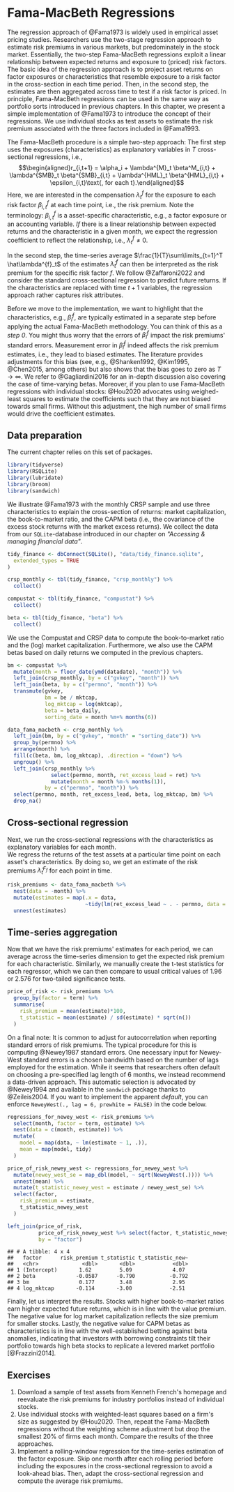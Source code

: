 # Fama-MacBeth Regressions

The regression approach of @Fama1973 is widely used in empirical asset pricing studies. 
Researchers use the two-stage regression approach to estimate risk premiums in various markets, but predominately in the stock market. 
Essentially, the two-step Fama-MacBeth regressions exploit a linear relationship between expected returns and exposure to (priced) risk factors. 
The basic idea of the regression approach is to project asset returns on factor exposures or characteristics that resemble exposure to a risk factor in the cross-section in each time period. 
Then, in the second step, the estimates are then aggregated across time to test if a risk factor is priced. 
In principle, Fama-MacBeth regressions can be used in the same way as portfolio sorts introduced in previous chapters.
In this chapter, we present a simple implementation of @Fama1973 to introduce the concept of their regressions. We use individual stocks as test assets to estimate the risk premium associated with the three factors included in @Fama1993.

The Fama-MacBeth procedure is a simple two-step approach: 
The first step uses the exposures (characteristics) as explanatory variables in $T$ cross-sectional regressions, i.e.,
$$\begin{aligned}r_{i,t+1} = \alpha_i + \lambda^{M}_t \beta^M_{i,t}  + \lambda^{SMB}_t \beta^{SMB}_{i,t} + \lambda^{HML}_t \beta^{HML}_{i,t} + \epsilon_{i,t}\text{, for each t}.\end{aligned}$$ 
Here, we are interested in the compensation $\lambda^{f}_t$ for the exposure to each risk factor $\beta^{f}_{i,t}$ at each time point, i.e., the risk premium. Note the terminology: $\beta^{f}_{i,t}$ is a asset-specific characteristic, e.g., a factor exposure or an accounting variable. *If* there is a linear relationship between expected returns and the characteristic in a given month, we expect the regression coefficient to reflect the relationship, i.e., $\lambda_t^{f}\neq0$. 

In the second step, the time-series average $\frac{1}{T}\sum\limits_{t=1}^T \hat\lambda^{f}_t$ of the estimates $\hat\lambda^{f}_t$ can then be interpreted as the risk premium for the specific risk factor $f$. We follow @Zaffaroni2022 and consider the standard cross-sectional regression to predict future returns. If the characteristics are replaced with time $t+1$ variables, the regression approach rather captures risk attributes. 

Before we move to the implementation, we want to highlight that the characteristics, e.g., $\hat\beta^{f}_{i}$, are typically estimated in a separate step before applying the actual Fama-MacBeth methodology. You can think of this as a *step 0*. You might thus worry that the errors of $\hat\beta^{f}_{i}$ impact the risk premiums' standard errors. Measurement error in $\hat\beta^{f}_{i}$ indeed affects the risk premium estimates, i.e., they lead to biased estimates. The literature provides adjustments for this bias (see, e.g., @Shanken1992, @Kim1995, @Chen2015, among others) but also shows that the bias goes to zero as $T \to \infty$. We refer to @Gagliardini2016 for an in-depth discussion also covering the case of time-varying betas. Moreover, if you plan to use Fama-MacBeth regressions with individual stocks: @Hou2020 advocates using weighed-least squares to estimate the coefficients such that they are not biased towards small firms. Without this adjustment, the high number of small firms would drive the coefficient estimates.

## Data preparation

The current chapter relies on this set of packages. 

```r
library(tidyverse)
library(RSQLite)
library(lubridate)
library(broom)
library(sandwich)
```

We illustrate @Fama1973 with the monthly CRSP sample and use three characteristics to explain the cross-section of returns: market capitalization, the book-to-market ratio, and the CAPM beta (i.e., the covariance of the excess stock returns with the market excess returns). We collect the data from our `SQLite`-database introduced in our chapter on *"Accessing & managing financial data"*.


```r
tidy_finance <- dbConnect(SQLite(), "data/tidy_finance.sqlite",
  extended_types = TRUE
)

crsp_monthly <- tbl(tidy_finance, "crsp_monthly") %>%
  collect()

compustat <- tbl(tidy_finance, "compustat") %>%
  collect()

beta <- tbl(tidy_finance, "beta") %>%
  collect()
```

We use the Compustat and CRSP data to compute the book-to-market ratio and the (log) market capitalization. 
Furthermore, we also use the CAPM betas based on daily returns we computed in the previous chapters.


```r
bm <- compustat %>%
  mutate(month = floor_date(ymd(datadate), "month")) %>%
  left_join(crsp_monthly, by = c("gvkey", "month")) %>%
  left_join(beta, by = c("permno", "month")) %>%
  transmute(gvkey,
            bm = be / mktcap,
            log_mktcap = log(mktcap),
            beta = beta_daily,
            sorting_date = month %m+% months(6))

data_fama_macbeth <- crsp_monthly %>%
  left_join(bm, by = c("gvkey", "month" = "sorting_date")) %>%
  group_by(permno) %>%
  arrange(month) %>%
  fill(c(beta, bm, log_mktcap), .direction = "down") %>%
  ungroup() %>%
  left_join(crsp_monthly %>%
              select(permno, month, ret_excess_lead = ret) %>%
              mutate(month = month %m-% months(1)),
            by = c("permno", "month")) %>%
  select(permno, month, ret_excess_lead, beta, log_mktcap, bm) %>%
  drop_na()
```

## Cross-sectional regression

Next, we run the cross-sectional regressions with the characteristics as explanatory variables for each month.  
We regress the returns of the test assets at a particular time point on each asset's characteristics. 
By doing so, we get an estimate of the risk premiums $\hat\lambda^{F_f}_t$ for each point in time. 


```r
risk_premiums <- data_fama_macbeth %>%
  nest(data = -month) %>% 
  mutate(estimates = map(.x = data, 
                         ~tidy(lm(ret_excess_lead ~ . - permno, data = .x)))) %>% 
  unnest(estimates)
```

## Time-series aggregation

Now that we have the risk premiums' estimates for each period, we can average across the time-series dimension to get the expected risk premium for each characteristic. Similarly, we manually create the t-test statistics for each regressor, which we can then compare to usual critical values of 1.96 or 2.576 for two-tailed significance tests. 


```r
price_of_risk <- risk_premiums %>%
  group_by(factor = term) %>%
  summarise(
    risk_premium = mean(estimate)*100,
    t_statistic = mean(estimate) / sd(estimate) * sqrt(n())
  )
```

On a final note: It is common to adjust for autocorrelation when reporting standard errors of risk premiums. The typical procedure for this is computing @Newey1987 standard errors. One necessary input for Newey-West standard errors is a chosen bandwidth based on the number of lags employed for the estimation. While it seems that researchers often default on choosing a pre-specified lag length of 6 months, we instead recommend a data-driven approach. This automatic selection is advocated by @Newey1994 and available in the `sandwich` package thanks to @Zeileis2004. If you want to implement the apparent *default*, you can enforce `NeweyWest(., lag = 6, prewhite = FALSE)` in the code below. 


```r
regressions_for_newey_west <- risk_premiums %>%
  select(month, factor = term, estimate) %>%
  nest(data = c(month, estimate)) %>%
  mutate(
    model = map(data, ~ lm(estimate ~ 1, .)),
    mean = map(model, tidy)
  )

price_of_risk_newey_west <- regressions_for_newey_west %>%
  mutate(newey_west_se = map_dbl(model, ~ sqrt(NeweyWest(.)))) %>%
  unnest(mean) %>%
  mutate(t_statistic_newey_west = estimate / newey_west_se) %>%
  select(factor,
    risk_premium = estimate,
    t_statistic_newey_west
  )

left_join(price_of_risk,
          price_of_risk_newey_west %>% select(factor, t_statistic_newey_west),
          by = "factor")
```

```
## # A tibble: 4 x 4
##   factor      risk_premium t_statistic t_statistic_new~
##   <chr>              <dbl>       <dbl>            <dbl>
## 1 (Intercept)       1.62         5.09             4.07 
## 2 beta             -0.0587      -0.790           -0.792
## 3 bm                0.177        3.48             2.95 
## 4 log_mktcap       -0.114       -3.00            -2.51
```

Finally, let us interpret the results. Stocks with higher book-to-market ratios earn higher expected future returns, which is in line with the value premium. The negative value for log market capitalization reflects the size premium for smaller stocks. Lastly, the negative value for CAPM betas as characteristics is in line with the well-established betting against beta anomalies, indicating that investors with borrowing constraints tilt their portfolio towards high beta stocks to replicate a levered market portfolio [@Frazzini2014].

## Exercises

1. Download a sample of test assets from Kenneth French's homepage and reevaluate the risk premiums for industry portfolios instead of individual stocks.
1. Use individual stocks with weighted-least squares based on a firm's size as suggested by @Hou2020. Then, repeat the Fama-MacBeth regressions without the weighting scheme adjustment but drop the smallest 20% of firms each month. Compare the results of the three approaches. 
1. Implement a rolling-window regression for the time-series estimation of the factor exposure. Skip one month after each rolling period before including the exposures in the cross-sectional regression to avoid a look-ahead bias. Then, adapt the cross-sectional regression and compute the average risk premiums.
